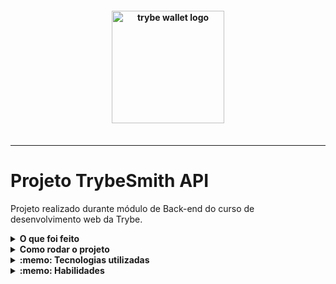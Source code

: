 <h4 align="center">
  <img width="180px" alt="trybe wallet logo" src="https://user-images.githubusercontent.com/100851855/229934581-141d9e09-9de5-4b15-8f5c-17d66340a4f6.png" />
  <br /><br />
</h4>

<hr />


# Projeto TrybeSmith API

Projeto realizado durante módulo de Back-end do curso de desenvolvimento web da Trybe.

<details>
  <summary><strong>O que foi feito</strong></summary></br>

  Neste projeto desenvolvi uma API e um banco de dados para uma loja de itens medievais utilizando Typescript e Programação Orientada a Objetos(POO).
  
  Nesta aplicação, é possível realizar as operações básicas que se pode fazer em um determinado banco de dados: `CRUD`.
  
  A aplicação foi desenvolvida com:

  - `Node.js`
  - `TypeScript`
  - `JWT`
  - `POO`
  - `Arquitetura MSC`
  - `docker`
  - `docker-compose`
  - `MySql`
  - `Express`;

  Diagrama ER e Entidades:

  ![DER](./public/diagram-der.png)

</details>
<details>
  <summary><strong>Como rodar o projeto</strong></summary></br>

  **Com Docker:**

  **:warning: Antes de começar, seu docker-compose precisa estar na versão 1.29 ou superior. [Veja aqui](https://www.digitalocean.com/community/tutorials/how-to-install-and-use-docker-compose-on-ubuntu-20-04-pt) ou [na documentação](https://docs.docker.com/compose/install/) como instalá-lo. No primeiro artigo, você pode substituir onde está com `1.26.0` por `1.29.2`.**

- [ ] `docker-compose up -d`
- [ ] `docker exec -it trybesmith bash`
- [ ] `npm install`
- [ ] `npm run restore`
- [ ] `npm run dev`

**Localmente:**

**Necessita ter um banco de dados(MySql) instalado localmente**

- [ ] `npm install`
- [ ] `npm run restore`
- [ ] `npm run dev`

</details>

<details>
  <summary><strong>:memo: Tecnologias utilizadas</strong></summary><br />
  
  - `Node.js`
  - `TypeScript`
  - `JWT`
  - `POO`
  - `Arquitetura MSC`
  - `docker`
  - `docker-compose`
  - `MySql`
  - `Express`;

</details>
<details>
  <summary><strong>:memo: Habilidades</strong></summary><br />

  -  Declarar variáveis e funções com tipagens Typescript;
  - Construir uma API Node Express utilizando o Typescript;

</details>
